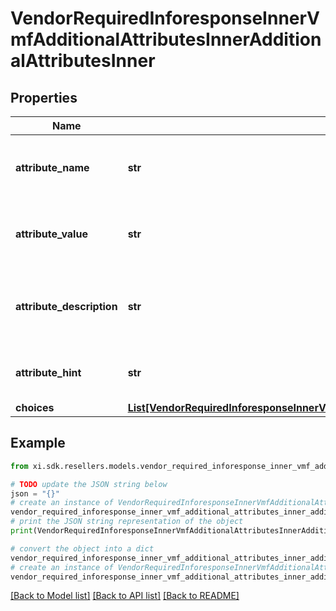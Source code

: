 # VendorRequiredInforesponseInnerVmfAdditionalAttributesInnerAdditionalAttributesInner


## Properties

Name | Type | Description | Notes
------------ | ------------- | ------------- | -------------
**attribute_name** | **str** | The name of the vendor mandatory field. | [optional] 
**attribute_value** | **str** | The value of the vendor mandatory field. | [optional] 
**attribute_description** | **str** | The description of the vendor mandatory field. | [optional] 
**attribute_hint** | **str** | The hint of the vendor mandatory field. | [optional] 
**choices** | [**List[VendorRequiredInforesponseInnerVmfAdditionalAttributesInnerAdditionalAttributesInnerChoicesInner]**](VendorRequiredInforesponseInnerVmfAdditionalAttributesInnerAdditionalAttributesInnerChoicesInner.md) |  | [optional] 

## Example

```python
from xi.sdk.resellers.models.vendor_required_inforesponse_inner_vmf_additional_attributes_inner_additional_attributes_inner import VendorRequiredInforesponseInnerVmfAdditionalAttributesInnerAdditionalAttributesInner

# TODO update the JSON string below
json = "{}"
# create an instance of VendorRequiredInforesponseInnerVmfAdditionalAttributesInnerAdditionalAttributesInner from a JSON string
vendor_required_inforesponse_inner_vmf_additional_attributes_inner_additional_attributes_inner_instance = VendorRequiredInforesponseInnerVmfAdditionalAttributesInnerAdditionalAttributesInner.from_json(json)
# print the JSON string representation of the object
print(VendorRequiredInforesponseInnerVmfAdditionalAttributesInnerAdditionalAttributesInner.to_json())

# convert the object into a dict
vendor_required_inforesponse_inner_vmf_additional_attributes_inner_additional_attributes_inner_dict = vendor_required_inforesponse_inner_vmf_additional_attributes_inner_additional_attributes_inner_instance.to_dict()
# create an instance of VendorRequiredInforesponseInnerVmfAdditionalAttributesInnerAdditionalAttributesInner from a dict
vendor_required_inforesponse_inner_vmf_additional_attributes_inner_additional_attributes_inner_from_dict = VendorRequiredInforesponseInnerVmfAdditionalAttributesInnerAdditionalAttributesInner.from_dict(vendor_required_inforesponse_inner_vmf_additional_attributes_inner_additional_attributes_inner_dict)
```
[[Back to Model list]](../README.md#documentation-for-models) [[Back to API list]](../README.md#documentation-for-api-endpoints) [[Back to README]](../README.md)


